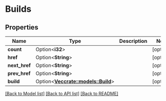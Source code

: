 # Builds

## Properties

Name | Type | Description | Notes
------------ | ------------- | ------------- | -------------
**count** | Option<**i32**> |  | [optional]
**href** | Option<**String**> |  | [optional]
**next_href** | Option<**String**> |  | [optional]
**prev_href** | Option<**String**> |  | [optional]
**build** | Option<[**Vec<crate::models::Build>**](build.md)> |  | [optional]

[[Back to Model list]](../README.md#documentation-for-models) [[Back to API list]](../README.md#documentation-for-api-endpoints) [[Back to README]](../README.md)


